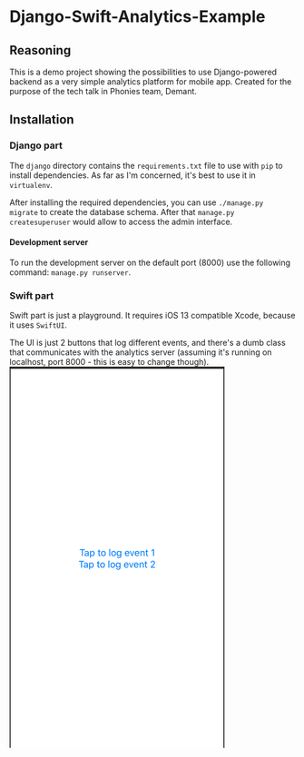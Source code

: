 # Django-Swift-Analytics-Example

## Reasoning
This is a demo project showing the possibilities to use Django-powered backend as a very simple analytics platform for mobile app. Created for the purpose of the tech talk in Phonies team, Demant. 

## Installation

### Django part
The `django` directory contains the `requirements.txt` file to use with `pip` to install dependencies. As far as I'm concerned, it's best to use it in `virtualenv`. 

After installing the required dependencies, you can use `./manage.py migrate` to create the database schema. After that `manage.py createsuperuser` would allow to access the admin interface.

#### Development server
To run the development server on the default port (8000) use the following command: `manage.py runserver`. 

### Swift part
Swift part is just a playground. It requires iOS 13 compatible Xcode, because it uses `SwiftUI`. 

The UI is just 2 buttons that log different events, and there's a dumb class that communicates with the analytics server (assuming it's running on localhost, port 8000 - this is easy to change though). ![Swift UI Screenshot](swift/SwiftUI.png)